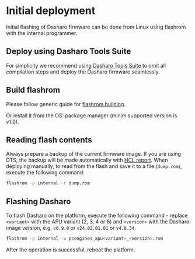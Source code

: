 # Initial deployment

Initial flashing of Dasharo firmware can be done from Linux using flashrom
with the internal programmer.

## Deploy using Dasharo Tools Suite

For simplicity we recommend using [Dasharo Tools
Suite](../../dasharo-tools-suite/documentation.md#dasharo-zero-touch-initial-deployment)
to omit all compilation steps and deploy the Dasharo firmware seamlessly.

## Build flashrom

Please follow generic guide for [flashrom
building](https://www.flashrom.org/dev_guide/building_from_source.html).

Or install it from the OS' package manager (minim supported version is v1.0).

## Reading flash contents

Always prepare a backup of the current firmware image. If you are using DTS,
the backup will be made automatically with [HCL
report](../../dasharo-tools-suite/documentation.md#hcl-report). When deploying
manually, to read from the flash and save it to a file (`dump.rom`), execute
the following command:

```bash
flashrom -p internal -r dump.rom
```

## Flashing Dasharo

To flash Dasharo on the platform, execute the following command - replace
`<variant>` with the APU variant (2, 3, 4 or 6) and `<version>` with the
Dasharo image version, e.g. `v0.9.0` or `v24.02.01.01` or `v4.0.34`.

```bash
flashrom -p internal -w pcengines_apu<variant>_<version>.rom
```

After the operation is successful, reboot the platform.
